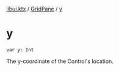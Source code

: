 [libui.ktx](../README.md) / [GridPane](README.md) / [y](y.md)

# y

`var y: Int`

The y-coordinate of the Control's location.

